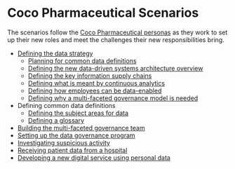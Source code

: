 <!-- SPDX-License-Identifier: Apache-2.0 -->
<!-- Copyright Contributors to the Data Governance project. -->

# Coco Pharmaceutical Scenarios

The scenarios follow the [Coco Pharmaceutical personas](../personas/README.md) as they work to
set up their new roles and meet the challenges their new responsibilities bring.

* [Defining the data strategy](defining-the-data-strategy/README.md)
   * [Planning for common data definitions](planning-for-common-data-definitions/README.md)
   * [Defining the new data-driven systems architecture overview](defining-new-systems-architecture-overview/README.md)
   * [Defining the key information supply chains](defining-information-supply-chains/README.md)
   * [Defining what is meant by continuous analytics](defining-continuous-analytics/README.md)
   * [Defining how employees can be data-enabled](defining-data-enabled-employees/README.md)
   * [Defining why a multi-faceted governance model is needed](defining-multi-faceted-governance/README.md)
* Defining common data definitions
   * [Defining the subject areas for data](defining-subject-areas/README.md)
   * [Defining a glossary](defining-a-glossary/README.md)
* [Building the multi-faceted governance team](building-the-governance-team/README.md)
* [Setting up the data governance program](creating-data-governance-program/README.md)
* [Investigating suspicious activity](investigating-suspicious-activity/README.md)
* [Receiving patient data from a hospital](receiving-patient-data-from-a-hospital/README.md)
* [Developing a new digital service using personal data](new-clinical-trials-digital-service/README.md)

